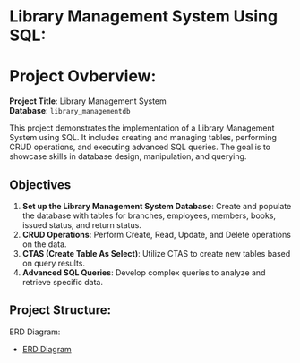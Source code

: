 # Library Management System Using SQL:

# Project Ovberview:

**Project Title**: Library Management System  
**Database**: `library_managementdb`

This project demonstrates the implementation of a Library Management System using SQL. It includes creating and managing tables, performing CRUD operations, and executing advanced SQL queries. The goal is to showcase skills in database design, manipulation, and querying.

## Objectives

1. **Set up the Library Management System Database**: Create and populate the database with tables for branches, employees, members, books, issued status, and return status.
2. **CRUD Operations**: Perform Create, Read, Update, and Delete operations on the data.
3. **CTAS (Create Table As Select)**: Utilize CTAS to create new tables based on query results.
4. **Advanced SQL Queries**: Develop complex queries to analyze and retrieve specific data.

## Project Structure:

 ERD Diagram:
 - <a href="https://github.com/priya-lathiya/Library_Management_System/blob/main/Screenshot%202025-08-15%20112621.png">ERD Diagram</a>


